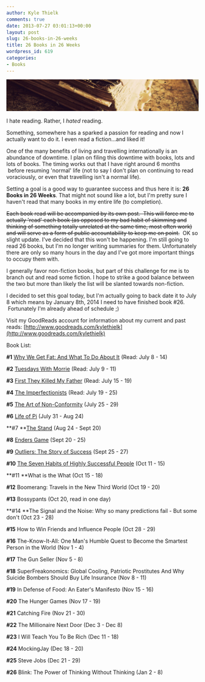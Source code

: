 ```yaml
---
author: Kyle Thielk
comments: true
date: 2013-07-27 03:01:13+00:00
layout: post
slug: 26-books-in-26-weeks
title: 26 Books in 26 Weeks
wordpress_id: 619
categories:
- Books
---
```


![](/media/images/book-featured.jpg "Book cover header")

I hate reading. Rather, I _hated_ reading.

Something, somewhere has a sparked a passion for reading and now I actually want to do it. I even read a fiction...and liked it!

One of the many benefits of living and travelling internationally is an abundance of downtime. I plan on filing this downtime with books, lots and lots of books. The timing works out that I have right around 6 months  before resuming 'normal' life (not to say I don't plan on continuing to read voraciously, or even that travelling isn't a normal life).

Setting a goal is a good way to guarantee success and thus here it is: **26 Books in 26 Weeks**. That might not sound like a lot, but I'm pretty sure I haven't read that many books in my entire life (to completion).

<del>Each book read will be accompanied by its own post.  This will force me to actually 'read' each book (as opposed to my bad habit of skimming and thinking of something totally unrelated at the same time, most often work) and will serve as a form of public accountability to keep me on point.</del>  OK so slight update. I've decided that this won't be happening. I'm still going to read 26 books, but I'm no longer writing summaries for them. Unfortunately there are only so many hours in the day and I've got more important things to occupy them with.

I generally favor non-fiction books, but part of this challenge for me is to branch out and read some fiction. I hope to strike a good balance between the two but more than likely the list will be slanted towards non-fiction.

I decided to set this goal today, but I'm actually going to back date it to July 8 which means by January 8th, 2014 I need to have finished book #26.  Fortunately I'm already ahead of schedule ;)

Visit my GoodReads account for information about my current and past reads: [http://www.goodreads.com/kylethielk](http://www.goodreads.com/kylethielk)

Book List:

**#1** [Why We Get Fat: And What To Do About It](http://www.kylethielk.com/blog/why-we-get-fat-and-what-to-do-about-it/) (Read: July 8 - 14)

**#2** [Tuesdays With Morrie](http://www.kylethielk.com/blog/tuesdays-with-morrie-only-slightly-disappointing/) (Read: July 9 - 11)

**#3** [First They Killed My Father](http://www.kylethielk.com/blog/first-they-killed-my-father-book-3/) (Read: July 15 - 19)

**#4** [The Imperfectionists](http://www.kylethielk.com/blog/the-imperfectionists/) (Read: July 19 - 25)

**#5** [The Art of Non-Conformity](http://www.kylethielk.com/blog/the-art-of-non-conformity/) (July 25 - 29)

**#6** [Life of Pi](http://www.kylethielk.com/blog/life-of-pi-ups-and-downs/) (July 31 - Aug 24)

**#7 **[The Stand](http://www.kylethielk.com/blog/the-stand-brilliant-long/) (Aug 24 - Sept 20)

**#8** [Enders Game](http://www.kylethielk.com/blog/enders-game-excellent/) (Sept 20 - 25)

**#9** [Outliers: The Story of Success](http://www.kylethielk.com/blog/outliers-thought-provoking-storytelling/) (Sept 25 - 27)

**#10** [The Seven Habits of Highly Successful People](http://www.kylethielk.com/blog/7-habits-of-highly-successful-people-96-05-too-long/) (Oct 11 - 15)

**#11 **What is the What (Oct 15 - 18)

**#12** Boomerang: Travels in the New Third World (Oct 19 - 20)

**#13** Bossypants (Oct 20, read in one day)

**#14 **The Signal and the Noise: Why so many predictions fail - But some don't (Oct 23 - 28)

**#15** How to Win Friends and Influence People (Oct 28 - 29)

**#16** The-Know-It-All: One Man's Humble Quest to Become the Smartest Person in the World (Nov 1 - 4)

**#17** The Gun Seller (Nov 5 - 8)

**#18** SuperFreakonomics: Global Cooling, Patriotic Prostitutes And Why Suicide Bombers Should Buy Life Insurance (Nov 8 - 11)

**#19** In Defense of Food: An Eater's Manifesto (Nov 15 - 16)

**#20** The Hunger Games (Nov 17 - 19)

**#21** Catching Fire (Nov 21 - 30)

**#22** The Millionaire Next Door (Dec 3 - Dec 8) 

**#23** I Will Teach You To Be Rich (Dec 11 - 18)

**#24** MockingJay (Dec 18 - 20)

**#25** Steve Jobs (Dec 21 - 29)

**#26** Blink: The Power of Thinking Without Thinking (Jan 2 - 8)
